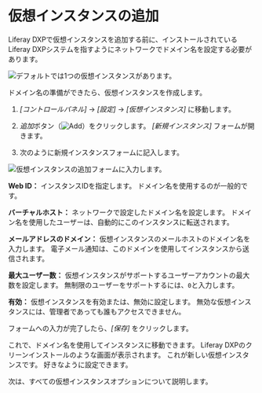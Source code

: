 # 仮想インスタンスの追加

Liferay DXPで仮想インスタンスを追加する前に、インストールされているLiferay DXPシステムを指すようにネットワークでドメイン名を設定する必要があります。

![デフォルトでは1つの仮想インスタンスがあります。](./adding-a-virtual-instance/images/01.png)

ドメイン名の準備ができたら、仮想インスタンスを作成します。

1.  *[コントロールパネル]* → *[設定]* → *[仮想インスタンス]* に移動します。

2.  *追加*ボタン（![Add](../../../images/icon-add.png)）をクリックします。 *[新規インスタンス]* フォームが開きます。

3.  次のように新規インスタンスフォームに記入します。

![仮想インスタンスの追加フォームに入力します。](./adding-a-virtual-instance/images/02.png)

**Web ID：** インスタンスIDを指定します。 ドメイン名を使用するのが一般的です。

**バーチャルホスト：** ネットワークで設定したドメイン名を設定します。 ドメイン名を使用したユーザーは、自動的にこのインスタンスに転送されます。

**メールアドレスのドメイン：** 仮想インスタンスのメールホストのドメイン名を入力します。 電子メール通知は、このドメインを使用してインスタンスから送信されます。

**最大ユーザー数：** 仮想インスタンスがサポートするユーザーアカウントの最大数を設定します。 無制限のユーザーをサポートするには、`0`と入力します。

**有効：** 仮想インスタンスを有効または、無効に設定します。 無効な仮想インスタンスには、管理者であっても誰もアクセスできません。

フォームへの入力が完了したら、*[保存]* をクリックします。

これで、ドメイン名を使用してインスタンスに移動できます。 Liferay DXPのクリーンインストールのような画面が表示されます。 これが新しい仮想インスタンスです。 好きなように設定できます。

次は、すべての仮想インスタンスオプションについて説明します。
